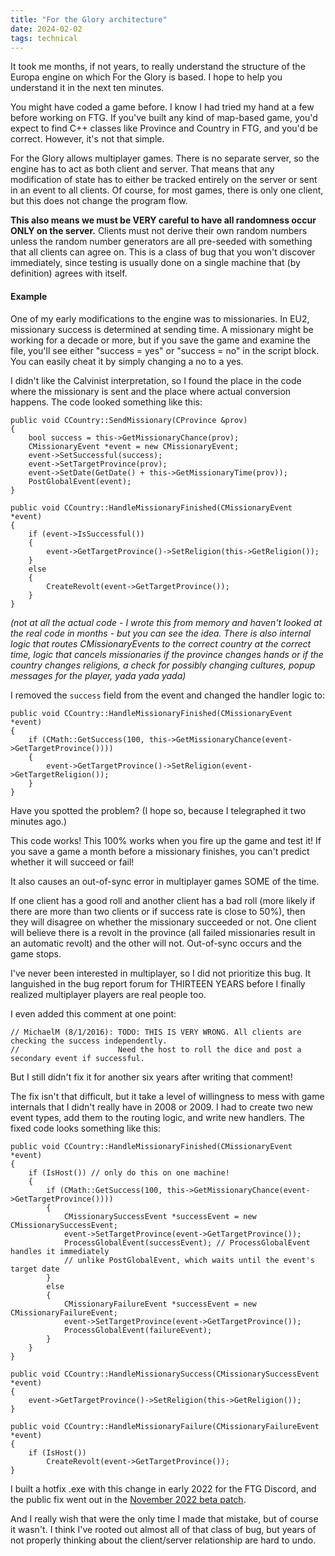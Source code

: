 ```yaml
---
title: "For the Glory architecture"
date: 2024-02-02
tags: technical
---
```


It took me months, if not years, to really understand the structure of the Europa engine on which For the Glory is based. I hope to help you understand it in the next ten minutes.

You might have coded a game before. I know I had tried my hand at a few before working on FTG. If you've built any kind of map-based game, you'd expect to find C++ classes like Province and Country in FTG, and you'd be correct. However, it's not that simple.

For the Glory allows multiplayer games. There is no separate server, so the engine has to act as both client and server. That means that any modification of state has to either be tracked entirely on the server or sent in an event to all clients. Of course, for most games, there is only one client, but this does not change the program flow.

**This also means we must be VERY careful to have all randomness occur ONLY on the server.** Clients must not derive their own random numbers unless the random number generators are all pre-seeded with something that all clients can agree on. This is a class of bug that you won't discover immediately, since testing is usually done on a single machine that (by definition) agrees with itself.

#### Example
One of my early modifications to the engine was to missionaries. In EU2, missionary success is determined at sending time. A missionary might be working for a decade or more, but if you save the game and examine the file, you'll see either "success = yes" or "success = no" in the script block. You can easily cheat it by simply changing a no to a yes.  

I didn't like the Calvinist interpretation, so I found the place in the code where the missionary is sent and the place where actual conversion happens. The code looked something like this:

    public void CCountry::SendMissionary(CProvince &prov)
    {
        bool success = this->GetMissionaryChance(prov);
        CMissionaryEvent *event = new CMissionaryEvent;
        event->SetSuccessful(success);
        event->SetTargetProvince(prov);
        event->SetDate(GetDate() + this->GetMissionaryTime(prov));
        PostGlobalEvent(event);
    }
    
    public void CCountry::HandleMissionaryFinished(CMissionaryEvent *event)
    {
        if (event->IsSuccessful())
        {
            event->GetTargetProvince()->SetReligion(this->GetReligion());
        }
        else
        {
            CreateRevolt(event->GetTargetProvince());
        }
    }

*(not at all the actual code - I wrote this from memory and haven't looked at the real code in months - but you can see the idea. There is also internal logic that routes CMissionaryEvents to the correct country at the correct time, logic that cancels missionaries if the province changes hands or if the country changes religions, a check for possibly changing cultures, popup messages for the player, yada yada yada)*

I removed the `success` field from the event and changed the handler logic to:

    public void CCountry::HandleMissionaryFinished(CMissionaryEvent *event)
    {
        if (CMath::GetSuccess(100, this->GetMissionaryChance(event->GetTargetProvince())))
        {
            event->GetTargetProvince()->SetReligion(event->GetTargetReligion());
        }
    }

Have you spotted the problem? (I hope so, because I telegraphed it two minutes ago.)

This code works! This 100% works when you fire up the game and test it! If you save a game a month before a missionary finishes, you can't predict whether it will succeed or fail!

It also causes an out-of-sync error in multiplayer games SOME of the time.

If one client has a good roll and another client has a bad roll (more likely if there are more than two clients or if success rate is close to 50%), then they will disagree on whether the missionary succeeded or not. One client will believe there is a revolt in the province (all failed missionaries result in an automatic revolt) and the other will not. Out-of-sync occurs and the game stops.

I've never been interested in multiplayer, so I did not prioritize this bug. It languished in the bug report forum for THIRTEEN YEARS before I finally realized multiplayer players are real people too.

I even added this comment at one point:

    // MichaelM (8/1/2016): TODO: THIS IS VERY WRONG. All clients are checking the success independently.
    //                      Need the host to roll the dice and post a secondary event if successful.

But I still didn't fix it for another six years after writing that comment!

The fix isn't that difficult, but it take a level of willingness to mess with game internals that I didn't really have in 2008 or 2009. I had to create two new event types, add them to the routing logic, and write new handlers. The fixed code looks something like this:

    public void CCountry::HandleMissionaryFinished(CMissionaryEvent *event)
    {
        if (IsHost()) // only do this on one machine!
        {
            if (CMath::GetSuccess(100, this->GetMissionaryChance(event->GetTargetProvince())))
            {
                CMissionarySuccessEvent *successEvent = new CMissionarySuccessEvent;
                event->SetTargetProvince(event->GetTargetProvince());
                ProcessGlobalEvent(successEvent); // ProcessGlobalEvent handles it immediately
                // unlike PostGlobalEvent, which waits until the event's target date
            }
            else
            {
                CMissionaryFailureEvent *successEvent = new CMissionaryFailureEvent;
                event->SetTargetProvince(event->GetTargetProvince());
                ProcessGlobalEvent(failureEvent);
            }
        }
    }

    public void CCountry::HandleMissionarySuccess(CMissionarySuccessEvent *event)
    {
        event->GetTargetProvince()->SetReligion(this->GetReligion());
    }

    public void CCountry::HandleMissionaryFailure(CMissionaryFailureEvent *event)
    {
        if (IsHost())
            CreateRevolt(event->GetTargetProvince());
    }

I built a hotfix .exe with this change in early 2022 for the FTG Discord, and the public fix went out in the [November 2022 beta patch](https://forum.paradoxplaza.com/forum/threads/ftg-1-3-beta-november-2022.1560292/).

And I really wish that were the only time I made that mistake, but of course it wasn't. I think I've rooted out almost all of that class of bug, but years of not properly thinking about the client/server relationship are hard to undo.
